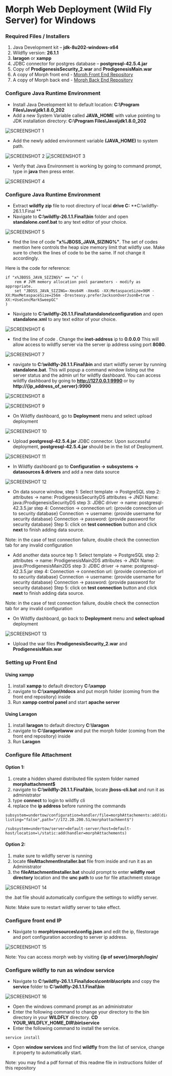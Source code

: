 # Morph Web Deployment (Wild Fly Server) for Windows

### Required Files / Installers

                
1. Java Development kit – **jdk-8u202-windows-x64**
2. Wildfly version: **26.1.1**
3. **laragon** or **xampp**
4. JDBC connector for postgres database – **postgresql-42.5.4.jar**
5. Copy of **ProdigenesisSecurity_2.war** and **ProdigenesisMain.war**
6. A copy of Morph front end - [Morph Front End Repository](https://vault.prodigenesis.com/visionaireweb/morphweb-frontend.git)
7. A copy of Morph back end - [Morph Back End Repository](https://vault.prodigenesis.com/visionaireweb/morphwebbackend.git)
                

### Configure Java Runtime Environment
                
- Install Java Development kit to default location:  **C:\Program Files\Java\jdk1.8.0_202**
- Add a new System Variable called **JAVA_HOME** with value pointing to JDK installation directory: **C:\Program Files\Java\jdk1.8.0_202**

![SCREENSHOT 1](instructions/screenshot1.png?raw=true "Java home system variable")

- Add the newly added environment variable **(JAVA_HOME)** to system path.

![SCREENSHOT 2](instructions/screenshot2.png?raw=true "Java home system path")
![SCREENSHOT 3](instructions/screenshot3.png?raw=true "Java home system path")

- Verify that Java Environment is working by going to command prompt, type in **java** then press enter.

![SCREENSHOT 4](instructions/screenshot4.png?raw=true "Confirm java runtime")

                 

### Configure Java Runtime Environment

- Extract **wildfly zip** file to root directory of local **drive C:**
**C:\wildfly-26.1.1.Final **
- Navigate to **C:\wildfly-26.1.1.Final\bin** folder and open **standalone.conf.bat** to any text editor of your choice.

![SCREENSHOT 5](instructions/screenshot5.png?raw=true "Standalone file configuration")

- find the line of code **"x%JBOSS_JAVA_SIZING%"**. The set of codes mention here controls the heap size memory limit that wildfly use. Make sure to check the lines of code to be the same. If not change it accordingly.

Here is the code for reference:
```
if "x%JBOSS_JAVA_SIZING%" == "x" (
    rem # JVM memory allocation pool parameters - modify as appropriate.
    set "JBOSS_JAVA_SIZING=-Xms64M -Xmx6G -XX:MetaspaceSize=96M -XX:MaxMetaspaceSize=256m -Dresteasy.preferJacksonOverJsonB=true -XX:+UseConcMarkSweepGC"
)
```
- Navigate to **C:\wildfly-26.1.1.Final\standalone\configuration** and open **standalone.xml** to any text editor of your choice.

![SCREENSHOT 6](instructions/screenshot6.png?raw=true "Standalone XML configuration")

- find the line of code **<interfaces>**. Change the **inet-address** ip to **0.0.0.0** This will allow access to wildfly server via the server ip address using port **8080**.

![SCREENSHOT 7](instructions/screenshot7.png?raw=true "Interface")

- navigate to **C:\wildfly-26.1.1.Final\bin** and start wildfly server by running **standalone.bat**. This will popup a command window listing out the server status and the admin url for wildfly dashboard. You can access wildfly dashboard by going to **http://127.0.0.1:9990** or by **http://{ip_address_of_server}:9990**

![SCREENSHOT 8](instructions/screenshot8.png?raw=true "Standalone bat file location")

![SCREENSHOT 9](instructions/screenshot9.png?raw=true "Wildfly console")

- On Wildfly dashboard, go to **Deployment** menu and select upload deployment

![SCREENSHOT 10](instructions/screenshot10.png?raw=true "Wildfly dashboard")

- Upload **postgresql-42.5.4.jar** JDBC connector. Upon successful deployment, **postgresql-42.5.4.jar** should be in the list of Deployment.

![SCREENSHOT 11](instructions/screenshot11.png?raw=true "JDBC Connector")

- In Wildfly dashboard go to **Configuration → subsystems → datasources & drivers** and add a new data source

![SCREENSHOT 12](instructions/screenshot12.png?raw=true "Add data source")

- On data source window,
step 1: Select template → PostgreSQL
step 2: attributes → name: ProdigenesisSecurityDS 
            attributes → JNDI Name: java:/ProdigenesisSecurityDS
step 3: JDBC driver → name: postgresql-42.3.5.jar
step 4: Connection → connection url: {provide connection url to security database}
			Connection → username: {provide username for security database}
			Connection → password: {provide password for security database}
Step 5: click on **test connection** button and click **next** to finish adding data source.

Note: in the case of test connection failure, double check the connection tab for any invalid configuration

- Add another data source 
tep 1: Select template → PostgreSQL
step 2: attributes → name: ProdigenesisMain2DS 
            attributes → JNDI Name: java:/ProdigenesisMain2DS
step 3: JDBC driver → name: postgresql-42.3.5.jar
step 4: Connection → connection url: {provide connection url to security database}
			Connection → username: {provide username for security database}
			Connection → password: {provide password for security database}
Step 5: click on **test connection** button and click **next** to finish adding data source.

Note: in the case of test connection failure, double check the connection tab for any invalid configuration

-  On Wildfly dashboard, go back to **Deployment** menu and **select upload** deployment

![SCREENSHOT 13](instructions/screenshot13.png?raw=true "Upload deployment")

- Upload the war files **ProdigenesisSecurity_2.war** and **ProdigenesisMain.war**

### Setting up Front End
#### Using xampp
1. install **xampp** to default directory **C:\xampp**
2. navigate to **C:\xampp\htdocs** and put morph folder (coming from the front end repository) inside
3. Run **xampp control panel** and start **apache server**

#### Using Laragon
1. install **laragon** to default directory **C:\laragon**
2. navigate to **C:\laragon\www** and put the morph folder (coming from the front end repository) inside
3. Run **Laragon**

### Configure file Attachment 
#### Option 1:
1. create a hidden shared distributed file system folder named **morphattachment$**
2. navigate to **C:\wildfly-26.1.1.Final\bin**, locate **jboss-cli.bat** and run it as administrator
3. type **connect** to login to wildfly cli
4. replace the **ip address** before running the commands

```
subsystem=undertow/configuration=handler/file=morphAttachements:add(directory-listing="false",path="//172.20.200.51/morphattachment$")

/subsystem=undertow/server=default-server/host=default-host/location=\/static:add(handler=morphAttachements)
```

#### Option 2:
1. make sure to wildfly server is running
2. locate **fileAttachmentInstaller.bat** file from inside and run it as an Administrator
3. the **fileAttachmentInstaller.bat** should prompt to enter **wildfly root directory** location and the **unc path** to use for file attachment storage

![SCREENSHOT 14](instructions/screenshot14.png?raw=true "fileAttachmentInstaller bat file")

the .bat file should automatically configure the settings to wildfly server.

Note: Make sure to restart wildfly server to take effect.

### Configure front end IP
- Navigate to **morph\resources\config.json** and edit the ip, filestorage and port configuration according to server ip address.

![SCREENSHOT 15](instructions/screenshot15.png?raw=true "Front end config json file")

Note: You can access morph web by visiting **{ip of sever}/morph/login/**


### Configure wildfly to run as window service
- Navigate to **C:\wildfly-26.1.1.Final\docs\contrib\scripts** and copy the **service** folder to **C:\wildfly-26.1.1.Final\bin**

![SCREENSHOT 16](instructions/screenshot15.png?raw=true "Service folder")

- Open the windows command prompt as an administrator
- Enter the following command to change your directory to the bin directory in your **WILDFLY** directory.
**CD YOUR_WILDFLY_HOME_DIR\bin\service**
- Enter the following command to install the service.
```
service install 
```
- Open **window services** and find **wildfly** from the list of service, change it property to automatically start.

Note: you may find a pdf format of this readme file in instructions folder of this repository
### 